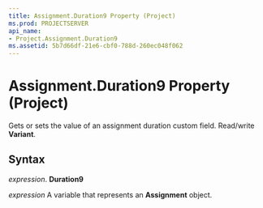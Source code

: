 ```yaml
---
title: Assignment.Duration9 Property (Project)
ms.prod: PROJECTSERVER
api_name:
- Project.Assignment.Duration9
ms.assetid: 5b7d66df-21e6-cbf0-788d-260ec048f062
---
```



# Assignment.Duration9 Property (Project)

 Gets or sets the value of an assignment duration custom field. Read/write **Variant**.


## Syntax

 _expression_. **Duration9**

 _expression_ A variable that represents an **Assignment** object.


